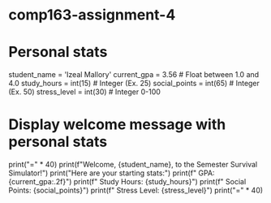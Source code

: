# comp163-assignment-4
# Personal stats
student_name = 'Izeal Mallory'
current_gpa = 3.56  # Float between 1.0 and 4.0
study_hours = int(15)  # Integer (Ex. 25)
social_points = int(65)  # Integer (Ex. 50)
stress_level = int(30)  # Integer 0-100

# Display welcome message with personal stats
print("=" * 40)
print(f"Welcome, {student_name}, to the Semester Survival Simulator!")
print("Here are your starting stats:")
print(f"  GPA: {current_gpa:.2f}")
print(f"  Study Hours: {study_hours}")
print(f"  Social Points: {social_points}")
print(f"  Stress Level: {stress_level}")
print("=" * 40)
